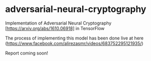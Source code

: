 # adversarial-neural-cryptography
Implementation of Adversarial Neural Cryptography [https://arxiv.org/abs/1610.06918] in TensorFlow

The process of implementing this model has been done live at here (https://www.facebook.com/alirezasmr/videos/683752295121935/)

Report coming soon!
